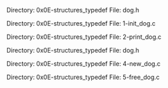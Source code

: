 Directory: 0x0E-structures_typedef
File: dog.h

Directory: 0x0E-structures_typedef
File: 1-init_dog.c

Directory: 0x0E-structures_typedef
File: 2-print_dog.c

Directory: 0x0E-structures_typedef
File: dog.h

Directory: 0x0E-structures_typedef
File: 4-new_dog.c

Directory: 0x0E-structures_typedef
File: 5-free_dog.c
